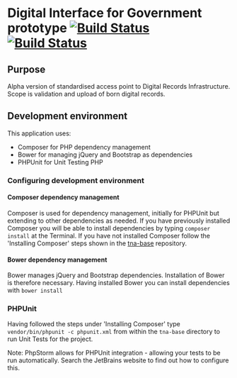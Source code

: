 # Digital Interface for Government prototype [![Build Status](https://travis-ci.org/nationalarchives/dig.svg?branch=master)](https://travis-ci.org/nationalarchives/dig) [![Build Status](https://travis-ci.org/nationalarchives/dig.svg?branch=develop)](https://travis-ci.org/nationalarchives/dig)

## Purpose 

Alpha version of standardised access point to Digital Records Infrastructure. Scope is validation and upload of born digital records.

## Development environment

This application uses: 

* Composer for PHP dependency management
* Bower for managing jQuery and Bootstrap as dependencies
* PHPUnit for Unit Testing PHP

### Configuring development environment

#### Composer dependency management

Composer is used for dependency management, initially for PHPUnit but extending to other dependencies as needed. If you have previously installed Composer you will be able to install dependencies by typing ```composer install``` at the Terminal. If you have not installed Composer follow the 'Installing Composer' steps shown in the [tna-base](https://github.com/nationalarchives/tna-base/) repository.

#### Bower dependency management

Bower manages jQuery and Bootstrap dependencies. Installation of Bower is therefore necessary. Having installed Bower you can install dependencies with ```bower install```

### PHPUnit

Having followed the steps under 'Installing Composer' type ```vendor/bin/phpunit -c phpunit.xml``` from within the ```tna-base``` directory to run Unit Tests for the project.

Note: PhpStorm allows for PHPUnit integration - allowing your tests to be run automatically. Search the JetBrains website to find out how to configure this.
